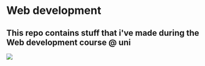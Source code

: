 # Web development

## This repo contains stuff that i've made during the Web development course @ uni

<img src="https://skillicons.dev/icons?i=html,css,javascript,expressjs,nodejs,react,bootstrap" />
